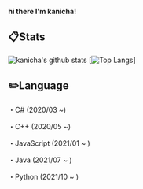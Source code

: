 **hi there I'm kanicha!**

## :clipboard:Stats
![kanicha's github stats](https://github-readme-stats.vercel.app/api?username=kanicha&count_private=true&theme=algolia)
[![Top Langs](https://github-readme-stats.vercel.app/api/top-langs/?username=kanichalayout=compact)]

## :pencil2:Language
・C#
(2020/03 ~)  

・C++
(2020/05 ~)

・JavaScript
(2021/01 ~ )

・Java
(2021/07 ~ )

・Python
(2021/10 ~ )

